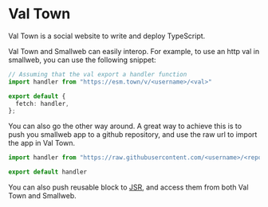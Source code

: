 # Val Town

Val Town is a social website to write and deploy TypeScript.

Val Town and Smallweb can easily interop. For example, to use an http val in smallweb, you can use the following snippet:

```ts
// Assuming that the val export a handler function
import handler from "https://esm.town/v/<username>/<val>"

export default {
  fetch: handler,
};
```

You can also go the other way around. A great way to achieve this is to push you smallweb app to a github repository, and use the raw url to import the app in Val Town.

```ts
import handler from "https://raw.githubusercontent.com/<username>/<repo>/<branch>/mod.ts"

export default handler
```

You can also push reusable block to [JSR](https://jsr.io), and access them from both Val Town and Smallweb.
